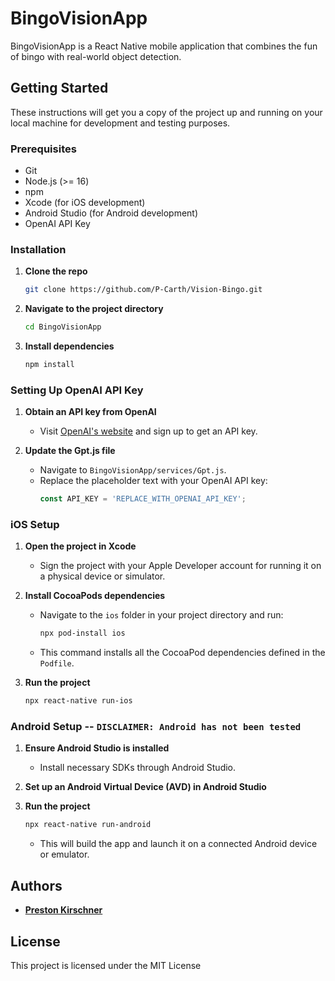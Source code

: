 # BingoVisionApp

BingoVisionApp is a React Native mobile application that combines the fun of bingo with real-world object detection.

## Getting Started

These instructions will get you a copy of the project up and running on your local machine for development and testing purposes.

### Prerequisites

- Git
- Node.js (>= 16)
- npm
- Xcode (for iOS development)
- Android Studio (for Android development)
- OpenAI API Key

### Installation

1. **Clone the repo**
   ```bash
   git clone https://github.com/P-Carth/Vision-Bingo.git
   ```

2. **Navigate to the project directory**
   ```bash
   cd BingoVisionApp
   ```

3. **Install dependencies**
   ```bash
   npm install
   ```
   
### Setting Up OpenAI API Key

1. **Obtain an API key from OpenAI**
   - Visit [OpenAI's website](https://openai.com/) and sign up to get an API key.

2. **Update the Gpt.js file**
   - Navigate to `BingoVisionApp/services/Gpt.js`.
   - Replace the placeholder text with your OpenAI API key:
     ```javascript
     const API_KEY = 'REPLACE_WITH_OPENAI_API_KEY';
     ```
     
### iOS Setup

1. **Open the project in Xcode**
   - Sign the project with your Apple Developer account for running it on a physical device or simulator.

2. **Install CocoaPods dependencies**
   - Navigate to the `ios` folder in your project directory and run:
     ```bash
     npx pod-install ios
     ```
   - This command installs all the CocoaPod dependencies defined in the `Podfile`.

3. **Run the project**
   ```bash
   npx react-native run-ios

### Android Setup -- `DISCLAIMER: Android has not been tested`

1. **Ensure Android Studio is installed**
   - Install necessary SDKs through Android Studio.

2. **Set up an Android Virtual Device (AVD) in Android Studio**

3. **Run the project**
   ```bash
   npx react-native run-android
   ```
   - This will build the app and launch it on a connected Android device or emulator.

## Authors

* **[Preston Kirschner](https://github.com/P-Carth)**

## License

This project is licensed under the MIT License
